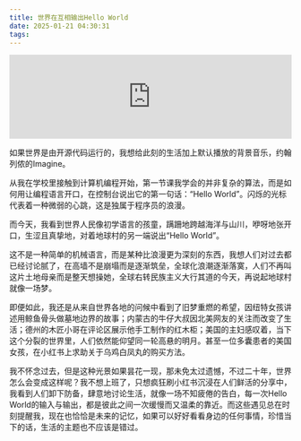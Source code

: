 ```yaml
---
title: 世界在互相输出Hello World
date: 2025-01-21 04:30:31
tags: 
---
```

<iframe allow="autoplay *; encrypted-media *;" frameborder="0" height="150" style="width:100%;overflow:hidden;background:transparent;" sandbox="allow-forms allow-popups allow-same-origin allow-scripts allow-storage-access-by-user-activation allow-top-navigation-by-user-activation" src="https://embed.music.apple.com/us/album/imagine/1440853752?i=1440853776"></iframe>

如果世界是由开源代码运行的，我想给此刻的生活加上默认播放的背景音乐，约翰列侬的Imagine。
	
从我在学校里接触到计算机编程开始，第一节课我学会的并非复杂的算法，而是如何用让编程语言开口，在控制台说出它的第一句话：“Hello World”。闪烁的光标代表着一种微弱的心跳，这是独属于程序员的浪漫。
	
而今天，我看到世界人民像初学语言的孩童，蹒跚地跨越海洋与山川，咿呀地张开口，生涩且真挚地，对着地球村的另一端说出“Hello World”。
	
这不是一种简单的机械语言，而是某种比浪漫更为深刻的东西，我想人们对过去都已经讨论腻了，在高墙不是崩塌而是逐渐筑垒，全球化浪潮逐渐落寞，人们不再叫这片土地母亲而是整天想操她，全球右转民族主义大行其道的今天，再说起地球村就像一场梦。
	
即便如此，我还是从来自世界各地的问候中看到了旧梦重燃的希望，因纽特女孩讲述用鲸鱼骨头做墓地边界的故事；内蒙古的牛仔大叔因北美网友的关注而改变了生活；德州的木匠小哥在评论区展示他手工制作的红木柜；美国的主妇感叹着，当下这个分裂的世界里，人们依然能仰望同一轮高悬的明月。甚至一位多囊患者的美国女孩，在小红书上求助关于乌鸡白凤丸的购买方法。
	
我不怀念过去，但是这种光景如果昙花一现，那未免太过遗憾，不过二十年，世界怎么会变成这样呢？我不想上班了，只想疯狂刷小红书沉浸在人们鲜活的分享中，我看到人们卸下防备，肆意地讨论生活，就像一场不知疲倦的告白，每一次Hello World的输入与输出，都是彼此之间一次缓慢而又温柔的靠近。而这些遇见总在时刻提醒我，现在也恰恰是未来的记忆，如果可以好好看看身边的任何事情，珍惜当下的话，生活的主题也不应该是错过。